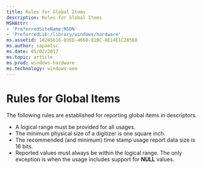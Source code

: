```yaml
---
title: Rules for Global Items
description: Rules for Global Items
MSHAttr:
- 'PreferredSiteName:MSDN'
- 'PreferredLib:/library/windows/hardware'
ms.assetid: 18245616-03ED-4660-81BC-AE14E1C28568
ms.author: sapaetsc
ms.date: 05/02/2017
ms.topic: article
ms.prod: windows-hardware
ms.technology: windows-oem
---
```


# Rules for Global Items


The following rules are established for reporting global items in descriptors.

-   A logical range must be provided for all usages.
-   The minimum physical size of a digitizer is one square inch.
-   The recommended (and minimum) time stamp usage report data size is 16 bits.
-   Reported values must always be within the logical range. The only exception is when the usage includes support for **NULL** values.

 

 






